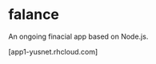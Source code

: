 falance
=======

An ongoing finacial app based on Node.js.

[app1-yusnet.rhcloud.com]

[1]: http://app1-yusnet.rhcloud.com/
